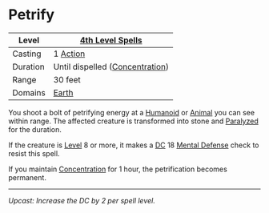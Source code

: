 # Petrify

| Level    | [4th Level Spells](4th%20Level%20Spells.md)                           |
| -------- | --------------------------------------------------------------------- |
| Casting  | 1 [Action](../../../../Game%20Procedures/Core%20Procedures/Action.md) |
| Duration | Until dispelled ([Concentration](../../Concentration.md))             |
| Range    | 30 feet                                                               |
| Domains  | [Earth](../../Spell%20Domains/Earth.md)                               |

You shoot a bolt of petrifying energy at a [Humanoid](../../../../Resources%20for%20GMs/Creatures/Creature%20Types/Humanoid.md) or [Animal](../../../../Resources%20for%20GMs/Creatures/Creature%20Types/Animal.md) you can see within range. The affected creature is transformed into stone and [Paralyzed](../../../../Game%20Procedures/Conditions/Paralyzed.md) for the duration.

If the creature is [Level](../../../../Player%20Characters/Derived%20Statistics/Level.md) 8 or more, it makes a [DC](../../../../Game%20Procedures/Core%20Procedures/DC.md) 18 [Mental Defense](../../../../Player%20Characters/Derived%20Statistics/Mental%20Defense.md) check to resist this spell.

If you maintain [Concentration](../../Concentration.md) for 1 hour, the petrification becomes permanent.

---
*Upcast: Increase the DC by 2 per spell level.*
